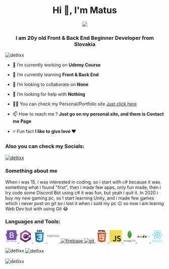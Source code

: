 <h1 align="center">Hi 👋, I'm Matus</h1>
<p align="center"><img src="https://c.tenor.com/KP0vkZ21aioAAAAM/mandalorian-baby-yoda.gif"></p>
<h3 align="center">I am 20y old Front & Back End Beginner Developer from Slovakia</h3>


<p align="left"> <img src="https://komarev.com/ghpvc/?username=detlixx&label=Profile%20views&color=0e75b6&style=flat" alt="detlixx" /> </p>

- 🔭 I’m currently working on **Udemy Course**

- 🌱 I’m currently learning **Front & Back End**

- 👯 I’m looking to collaborate on **None**

- 🤝 I’m looking for help with **Nothing**

- 👨‍💻 You can check my Personal/Portfolio site [Just click here](https://detlixx.github.io/Portfolio/)

- 📫 How to reach me ? **Just go on my personal site, and there is Contact me Page**

- ⚡ Fun fact **I like to give love ❤️**

<h3 align="left">Also you can check my Socials:</h3>
<p align="left">
<a href="https://instagram.com/detlixx" target="_blank"><img align="center" src="https://raw.githubusercontent.com/rahuldkjain/github-profile-readme-generator/master/src/images/icons/Social/instagram.svg" alt="detlixx" height="30" width="40" /></a>
</p>

<h3>Something about me</h3>
<p>When i was 15, i was interested in coding, so i start with c# because it was something what i found "first", then i made few apps, only fun made, then i try code some Discord Bot using c# it was fun, but yeah i quit it. In 2020 i buy my new gaming pc, so I start learning Unity, and i made few games which i never post on git so i lost it when i sold my pc 😖 so now i am learing Web Dev but with using Git 😂 </p>

<h3 align="left">Languages and Tools:</h3>
<p align="left"> <a href="https://getbootstrap.com" target="_blank" rel="noreferrer"> <img src="https://raw.githubusercontent.com/devicons/devicon/master/icons/bootstrap/bootstrap-plain-wordmark.svg" alt="bootstrap" width="40" height="40"/> </a> <a href="https://www.w3schools.com/cs/" target="_blank" rel="noreferrer"> <img src="https://raw.githubusercontent.com/devicons/devicon/master/icons/csharp/csharp-original.svg" alt="csharp" width="40" height="40"/> </a> <a href="https://www.w3schools.com/css/" target="_blank" rel="noreferrer"> <img src="https://raw.githubusercontent.com/devicons/devicon/master/icons/css3/css3-original-wordmark.svg" alt="css3" width="40" height="40"/> </a> <a href="https://expressjs.com" target="_blank" rel="noreferrer"> <img src="https://raw.githubusercontent.com/devicons/devicon/master/icons/express/express-original-wordmark.svg" alt="express" width="40" height="40"/> </a> <a href="https://firebase.google.com/" target="_blank" rel="noreferrer"> <img src="https://www.vectorlogo.zone/logos/firebase/firebase-icon.svg" alt="firebase" width="40" height="40"/> </a> <a href="https://git-scm.com/" target="_blank" rel="noreferrer"> <img src="https://www.vectorlogo.zone/logos/git-scm/git-scm-icon.svg" alt="git" width="40" height="40"/> </a> <a href="https://www.w3.org/html/" target="_blank" rel="noreferrer"> <img src="https://raw.githubusercontent.com/devicons/devicon/master/icons/html5/html5-original-wordmark.svg" alt="html5" width="40" height="40"/> </a> <a href="https://developer.mozilla.org/en-US/docs/Web/JavaScript" target="_blank" rel="noreferrer"> <img src="https://raw.githubusercontent.com/devicons/devicon/master/icons/javascript/javascript-original.svg" alt="javascript" width="40" height="40"/> </a> <a href="https://www.mongodb.com/" target="_blank" rel="noreferrer"> <img src="https://raw.githubusercontent.com/devicons/devicon/master/icons/mongodb/mongodb-original-wordmark.svg" alt="mongodb" width="40" height="40"/> </a> <a href="https://nodejs.org" target="_blank" rel="noreferrer"> <img src="https://raw.githubusercontent.com/devicons/devicon/master/icons/nodejs/nodejs-original-wordmark.svg" alt="nodejs" width="40" height="40"/> </a> <a href="https://reactjs.org/" target="_blank" rel="noreferrer"> <img src="https://raw.githubusercontent.com/devicons/devicon/master/icons/react/react-original-wordmark.svg" alt="react" width="40" height="40"/> </a> </p>

<p><img align="left" src="https://github-readme-stats.vercel.app/api/top-langs?username=detlixx&show_icons=true&locale=en&layout=compact" alt="detlixx" /></p>

<p>&nbsp;<img align="center" src="https://github-readme-stats.vercel.app/api?username=detlixx&show_icons=true&locale=en" alt="detlixx" /></p>

<p><img align="center" src="https://github-readme-streak-stats.herokuapp.com/?user=detlixx&" alt="detlixx" /></p>


